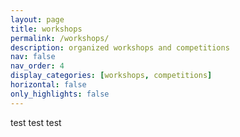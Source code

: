 ```yaml
---
layout: page
title: workshops
permalink: /workshops/
description: organized workshops and competitions
nav: false
nav_order: 4
display_categories: [workshops, competitions]
horizontal: false
only_highlights: false
---
```

test test test
